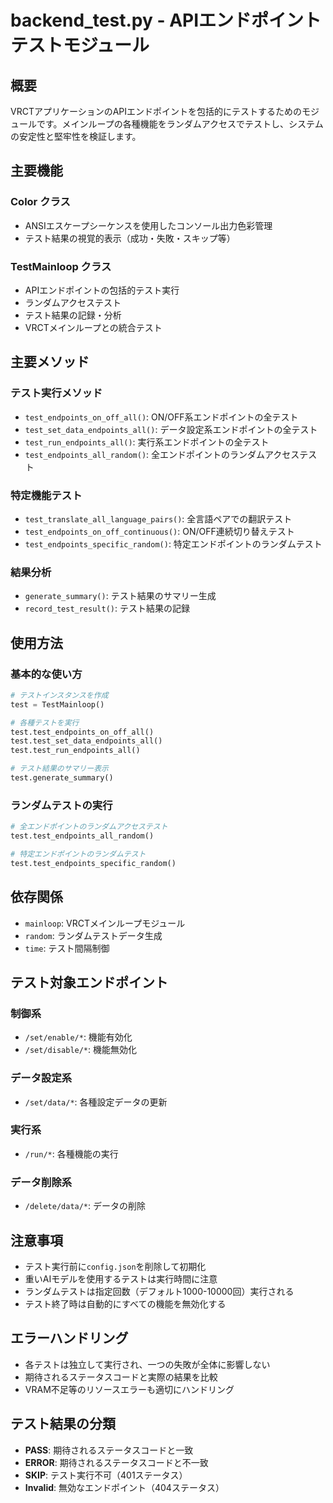 # backend_test.py - APIエンドポイントテストモジュール

## 概要
VRCTアプリケーションのAPIエンドポイントを包括的にテストするためのモジュールです。メインループの各種機能をランダムアクセスでテストし、システムの安定性と堅牢性を検証します。

## 主要機能

### Color クラス
- ANSIエスケープシーケンスを使用したコンソール出力色彩管理
- テスト結果の視覚的表示（成功・失敗・スキップ等）

### TestMainloop クラス
- APIエンドポイントの包括的テスト実行
- ランダムアクセステスト
- テスト結果の記録・分析
- VRCTメインループとの統合テスト

## 主要メソッド

### テスト実行メソッド
- `test_endpoints_on_off_all()`: ON/OFF系エンドポイントの全テスト
- `test_set_data_endpoints_all()`: データ設定系エンドポイントの全テスト
- `test_run_endpoints_all()`: 実行系エンドポイントの全テスト
- `test_endpoints_all_random()`: 全エンドポイントのランダムアクセステスト

### 特定機能テスト
- `test_translate_all_language_pairs()`: 全言語ペアでの翻訳テスト
- `test_endpoints_on_off_continuous()`: ON/OFF連続切り替えテスト
- `test_endpoints_specific_random()`: 特定エンドポイントのランダムテスト

### 結果分析
- `generate_summary()`: テスト結果のサマリー生成
- `record_test_result()`: テスト結果の記録

## 使用方法

### 基本的な使い方
```python
# テストインスタンスを作成
test = TestMainloop()

# 各種テストを実行
test.test_endpoints_on_off_all()
test.test_set_data_endpoints_all()
test.test_run_endpoints_all()

# テスト結果のサマリー表示
test.generate_summary()
```

### ランダムテストの実行
```python
# 全エンドポイントのランダムアクセステスト
test.test_endpoints_all_random()

# 特定エンドポイントのランダムテスト
test.test_endpoints_specific_random()
```

## 依存関係
- `mainloop`: VRCTメインループモジュール
- `random`: ランダムテストデータ生成
- `time`: テスト間隔制御

## テスト対象エンドポイント

### 制御系
- `/set/enable/*`: 機能有効化
- `/set/disable/*`: 機能無効化

### データ設定系
- `/set/data/*`: 各種設定データの更新

### 実行系
- `/run/*`: 各種機能の実行

### データ削除系
- `/delete/data/*`: データの削除

## 注意事項
- テスト実行前に`config.json`を削除して初期化
- 重いAIモデルを使用するテストは実行時間に注意
- ランダムテストは指定回数（デフォルト1000-10000回）実行される
- テスト終了時は自動的にすべての機能を無効化する

## エラーハンドリング
- 各テストは独立して実行され、一つの失敗が全体に影響しない
- 期待されるステータスコードと実際の結果を比較
- VRAM不足等のリソースエラーも適切にハンドリング

## テスト結果の分類
- **PASS**: 期待されるステータスコードと一致
- **ERROR**: 期待されるステータスコードと不一致
- **SKIP**: テスト実行不可（401ステータス）
- **Invalid**: 無効なエンドポイント（404ステータス）